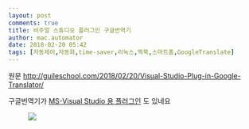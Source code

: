 ```yaml
---
layout: post
comments: true
title: 비주얼 스튜디오 플러그인 구글번역기
author: mac.automator
date: 2018-02-20 05:42
tags: [자동제어,자동화,time-saver,리눅스,맥북,스마트홈,GoogleTranslate]
---
```


원문 http://guileschool.com/2018/02/20/Visual-Studio-Plug-in-Google-Translator/

구글번역기가 <a href='https://marketplace.visualstudio.com/items?itemName=benshabatnoam.google-translate-ext#overview'>MS-Visual Studio 용 플러그인</a> 도 있네요
<!--more-->

<figure>
<img class="width-100-height-auto" src="https://d.pr/i/QspoLv+"><figcaption><font style="vertical-align: inherit;"><font style="vertical-align: inherit;"></font></font></figcaption></figure>
